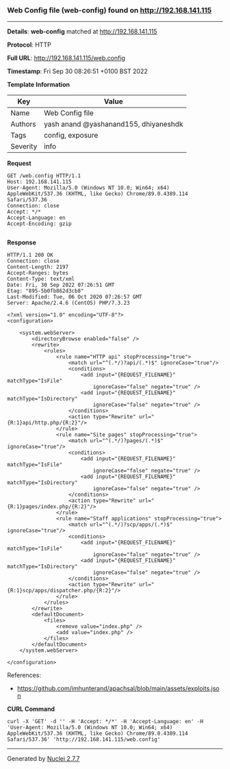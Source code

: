### Web Config file (web-config) found on http://192.168.141.115
---
**Details**: **web-config**  matched at http://192.168.141.115

**Protocol**: HTTP

**Full URL**: http://192.168.141.115/web.config

**Timestamp**: Fri Sep 30 08:26:51 +0100 BST 2022

**Template Information**

| Key | Value |
|---|---|
| Name | Web Config file |
| Authors | yash anand @yashanand155, dhiyaneshdk |
| Tags | config, exposure |
| Severity | info |

**Request**
```http
GET /web.config HTTP/1.1
Host: 192.168.141.115
User-Agent: Mozilla/5.0 (Windows NT 10.0; Win64; x64) AppleWebKit/537.36 (KHTML, like Gecko) Chrome/89.0.4389.114 Safari/537.36
Connection: close
Accept: */*
Accept-Language: en
Accept-Encoding: gzip


```

**Response**
```http
HTTP/1.1 200 OK
Connection: close
Content-Length: 2197
Accept-Ranges: bytes
Content-Type: text/xml
Date: Fri, 30 Sep 2022 07:26:51 GMT
Etag: "895-5b0fb862d3cb8"
Last-Modified: Tue, 06 Oct 2020 07:26:57 GMT
Server: Apache/2.4.6 (CentOS) PHP/7.3.23

<?xml version="1.0" encoding="UTF-8"?>
<configuration>

    <system.webServer>
        <directoryBrowse enabled="false" />
        <rewrite>
            <rules>
                <rule name="HTTP api" stopProcessing="true">
                    <match url="^(.*/)?api/(.*)$" ignoreCase="true"/>
                    <conditions>
                        <add input="{REQUEST_FILENAME}" matchType="IsFile"
                            ignoreCase="false" negate="true" />
                        <add input="{REQUEST_FILENAME}" matchType="IsDirectory"
                            ignoreCase="false" negate="true" />
                    </conditions>
                    <action type="Rewrite" url="{R:1}api/http.php/{R:2}"/>
                </rule>
                <rule name="Site pages" stopProcessing="true">
                    <match url="^(.*/)?pages/(.*)$" ignoreCase="true"/>
                    <conditions>
                        <add input="{REQUEST_FILENAME}" matchType="IsFile"
                            ignoreCase="false" negate="true" />
                        <add input="{REQUEST_FILENAME}" matchType="IsDirectory"
                            ignoreCase="false" negate="true" />
                    </conditions>
                    <action type="Rewrite" url="{R:1}pages/index.php/{R:2}"/>
                </rule>
                <rule name="Staff applications" stopProcessing="true">
                    <match url="^(.*/)?scp/apps/(.*)$" ignoreCase="true"/>
                    <conditions>
                        <add input="{REQUEST_FILENAME}" matchType="IsFile"
                            ignoreCase="false" negate="true" />
                        <add input="{REQUEST_FILENAME}" matchType="IsDirectory"
                            ignoreCase="false" negate="true" />
                    </conditions>
                    <action type="Rewrite" url="{R:1}scp/apps/dispatcher.php/{R:2}"/>
                </rule>
            </rules>
        </rewrite>
        <defaultDocument>
            <files>
                <remove value="index.php" />
                <add value="index.php" />
            </files>
        </defaultDocument>
    </system.webServer>

</configuration>

```

References: 
- https://github.com/imhunterand/apachsal/blob/main/assets/exploits.json

**CURL Command**
```
curl -X 'GET' -d '' -H 'Accept: */*' -H 'Accept-Language: en' -H 'User-Agent: Mozilla/5.0 (Windows NT 10.0; Win64; x64) AppleWebKit/537.36 (KHTML, like Gecko) Chrome/89.0.4389.114 Safari/537.36' 'http://192.168.141.115/web.config'
```
---
Generated by [Nuclei 2.7.7](https://github.com/projectdiscovery/nuclei)